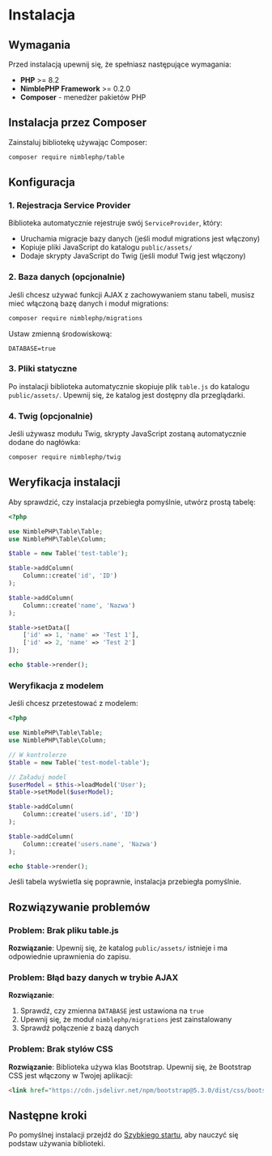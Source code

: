 # Instalacja

## Wymagania

Przed instalacją upewnij się, że spełniasz następujące wymagania:

- **PHP** >= 8.2
- **NimblePHP Framework** >= 0.2.0
- **Composer** - menedżer pakietów PHP

## Instalacja przez Composer

Zainstaluj bibliotekę używając Composer:

```bash
composer require nimblephp/table
```

## Konfiguracja

### 1. Rejestracja Service Provider

Biblioteka automatycznie rejestruje swój `ServiceProvider`, który:
- Uruchamia migracje bazy danych (jeśli moduł migrations jest włączony)
- Kopiuje pliki JavaScript do katalogu `public/assets/`
- Dodaje skrypty JavaScript do Twig (jeśli moduł Twig jest włączony)

### 2. Baza danych (opcjonalnie)

Jeśli chcesz używać funkcji AJAX z zachowywaniem stanu tabeli, musisz mieć włączoną bazę danych i moduł migrations:

```bash
composer require nimblephp/migrations
```

Ustaw zmienną środowiskową:
```env
DATABASE=true
```

### 3. Pliki statyczne

Po instalacji biblioteka automatycznie skopiuje plik `table.js` do katalogu `public/assets/`. Upewnij się, że katalog jest dostępny dla przeglądarki.

### 4. Twig (opcjonalnie)

Jeśli używasz modułu Twig, skrypty JavaScript zostaną automatycznie dodane do nagłówka:

```bash
composer require nimblephp/twig
```

## Weryfikacja instalacji

Aby sprawdzić, czy instalacja przebiegła pomyślnie, utwórz prostą tabelę:

```php
<?php

use NimblePHP\Table\Table;
use NimblePHP\Table\Column;

$table = new Table('test-table');

$table->addColumn(
    Column::create('id', 'ID')
);

$table->addColumn(
    Column::create('name', 'Nazwa')
);

$table->setData([
    ['id' => 1, 'name' => 'Test 1'],
    ['id' => 2, 'name' => 'Test 2']
]);

echo $table->render();
```

### Weryfikacja z modelem

Jeśli chcesz przetestować z modelem:

```php
<?php

use NimblePHP\Table\Table;
use NimblePHP\Table\Column;

// W kontrolerze
$table = new Table('test-model-table');

// Załaduj model
$userModel = $this->loadModel('User');
$table->setModel($userModel);

$table->addColumn(
    Column::create('users.id', 'ID')
);

$table->addColumn(
    Column::create('users.name', 'Nazwa')
);

echo $table->render();
```

Jeśli tabela wyświetla się poprawnie, instalacja przebiegła pomyślnie.

## Rozwiązywanie problemów

### Problem: Brak pliku table.js

**Rozwiązanie**: Upewnij się, że katalog `public/assets/` istnieje i ma odpowiednie uprawnienia do zapisu.

### Problem: Błąd bazy danych w trybie AJAX

**Rozwiązanie**: 
1. Sprawdź, czy zmienna `DATABASE` jest ustawiona na `true`
2. Upewnij się, że moduł `nimblephp/migrations` jest zainstalowany
3. Sprawdź połączenie z bazą danych

### Problem: Brak stylów CSS

**Rozwiązanie**: Biblioteka używa klas Bootstrap. Upewnij się, że Bootstrap CSS jest włączony w Twojej aplikacji:

```html
<link href="https://cdn.jsdelivr.net/npm/bootstrap@5.3.0/dist/css/bootstrap.min.css" rel="stylesheet">
```

## Następne kroki

Po pomyślnej instalacji przejdź do [Szybkiego startu](szybki-start.md), aby nauczyć się podstaw używania biblioteki.